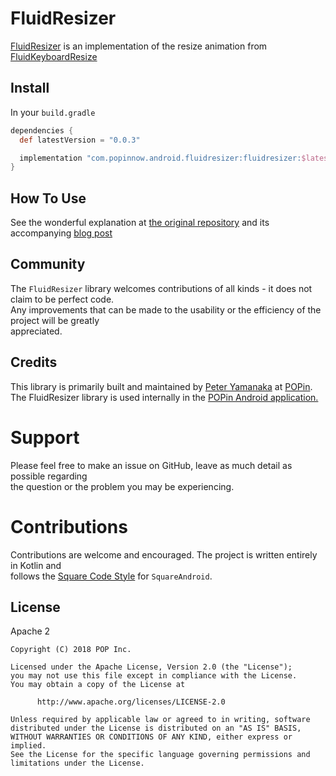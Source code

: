 # FluidResizer

[FluidResizer](https://github.com/POPinNow/FluidResizer) is an implementation of the resize animation from
[FluidKeyboardResize](https://github.com/saket/FluidKeyboardResize)

## Install

In your `build.gradle`

```gradle
dependencies {
  def latestVersion = "0.0.3"

  implementation "com.popinnow.android.fluidresizer:fluidresizer:$latestVersion"
}
```

## How To Use

See the wonderful explanation at [the original repository](https://github.com/saket/FluidKeyboardResize) 
and its accompanying [blog post](https://saket.me/smoothly-reacting-to-keyboard/)

## Community

The `FluidResizer` library welcomes contributions of all kinds - it does not claim to be perfect code.  
Any improvements that can be made to the usability or the efficiency of the project will be greatly  
appreciated.

## Credits

This library is primarily built and maintained by [Peter Yamanaka](https://github.com/pyamsoft)
at [POPin](https://github.com/POPinNow).  
The FluidResizer library is used internally in the
[POPin Android application.](https://play.google.com/store/apps/details?id=com.popinnow.gandalf)

# Support

Please feel free to make an issue on GitHub, leave as much detail as possible regarding  
the question or the problem you may be experiencing.

# Contributions

Contributions are welcome and encouraged. The project is written entirely in Kotlin and  
follows the [Square Code Style](https://github.com/square/java-code-styles) for `SquareAndroid`.

## License

Apache 2

```
Copyright (C) 2018 POP Inc.

Licensed under the Apache License, Version 2.0 (the "License");
you may not use this file except in compliance with the License.
You may obtain a copy of the License at

      http://www.apache.org/licenses/LICENSE-2.0

Unless required by applicable law or agreed to in writing, software
distributed under the License is distributed on an "AS IS" BASIS,
WITHOUT WARRANTIES OR CONDITIONS OF ANY KIND, either express or implied.
See the License for the specific language governing permissions and
limitations under the License.
```
